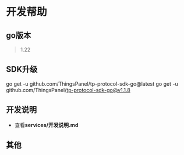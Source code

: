# 开发帮助
## go版本
>1.22
## SDK升级

go get -u github.com/ThingsPanel/tp-protocol-sdk-go@latest
go get -u github.com/ThingsPanel/tp-protocol-sdk-go@v1.1.8

## 开发说明
-  查看**services/开发说明.md**


## 其他
